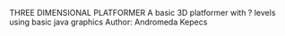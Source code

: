 THREE DIMENSIONAL PLATFORMER
A basic 3D platformer with ? levels using basic java graphics
Author: Andromeda Kepecs